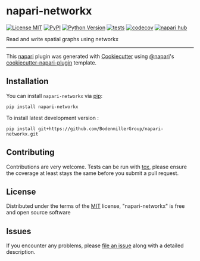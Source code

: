 # napari-networkx

[![License MIT](https://img.shields.io/pypi/l/napari-networkx.svg?color=green)](https://github.com/BodenmillerGroup/napari-networkx/raw/main/LICENSE)
[![PyPI](https://img.shields.io/pypi/v/napari-networkx.svg?color=green)](https://pypi.org/project/napari-networkx)
[![Python Version](https://img.shields.io/pypi/pyversions/napari-networkx.svg?color=green)](https://python.org)
[![tests](https://github.com/BodenmillerGroup/napari-networkx/workflows/tests/badge.svg)](https://github.com/BodenmillerGroup/napari-networkx/actions)
[![codecov](https://codecov.io/gh/BodenmillerGroup/napari-networkx/branch/main/graph/badge.svg)](https://codecov.io/gh/BodenmillerGroup/napari-networkx)
[![napari hub](https://img.shields.io/endpoint?url=https://api.napari-hub.org/shields/napari-networkx)](https://napari-hub.org/plugins/napari-networkx)

Read and write spatial graphs using networkx

----------------------------------

This [napari] plugin was generated with [Cookiecutter] using [@napari]'s [cookiecutter-napari-plugin] template.

## Installation

You can install `napari-networkx` via [pip]:

    pip install napari-networkx

To install latest development version :

    pip install git+https://github.com/BodenmillerGroup/napari-networkx.git

## Contributing

Contributions are very welcome. Tests can be run with [tox], please ensure
the coverage at least stays the same before you submit a pull request.

## License

Distributed under the terms of the [MIT] license,
"napari-networkx" is free and open source software

## Issues

If you encounter any problems, please [file an issue] along with a detailed description.

[napari]: https://github.com/napari/napari
[Cookiecutter]: https://github.com/audreyr/cookiecutter
[@napari]: https://github.com/napari
[MIT]: http://opensource.org/licenses/MIT
[cookiecutter-napari-plugin]: https://github.com/napari/cookiecutter-napari-plugin
[file an issue]: https://github.com/BodenmillerGroup/napari-networkx/issues
[tox]: https://tox.readthedocs.io/en/latest/
[pip]: https://pypi.org/project/pip/
[PyPI]: https://pypi.org/

